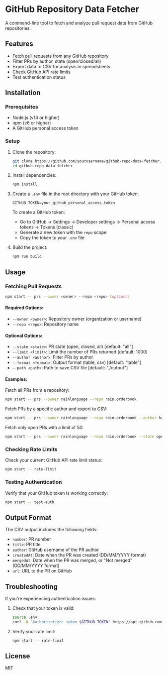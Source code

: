 # GitHub Repository Data Fetcher

A command-line tool to fetch and analyze pull request data from GitHub repositories.

## Features

- Fetch pull requests from any GitHub repository
- Filter PRs by author, state (open/closed/all)
- Export data to CSV for analysis in spreadsheets
- Check GitHub API rate limits
- Test authentication status

## Installation

### Prerequisites

- Node.js (v14 or higher)
- npm (v6 or higher)
- A GitHub personal access token

### Setup

1. Clone the repository:
   ```bash
   git clone https://github.com/yourusername/github-repo-data-fetcher.git
   cd github-repo-data-fetcher
   ```

2. Install dependencies:
   ```bash
   npm install
   ```

3. Create a `.env` file in the root directory with your GitHub token:
   ```
   GITHUB_TOKEN=your_github_personal_access_token
   ```

   To create a GitHub token:
   - Go to GitHub → Settings → Developer settings → Personal access tokens → Tokens (classic)
   - Generate a new token with the `repo` scope
   - Copy the token to your `.env` file

4. Build the project:
   ```bash
   npm run build
   ```

## Usage

### Fetching Pull Requests

```bash
npm start -- prs --owner <owner> --repo <repo> [options]
```

#### Required Options:
- `--owner <owner>`: Repository owner (organization or username)
- `--repo <repo>`: Repository name

#### Optional Options:
- `--state <state>`: PR state (open, closed, all) [default: "all"]
- `--limit <limit>`: Limit the number of PRs returned [default: 1000]
- `--author <author>`: Filter PRs by author
- `--format <format>`: Output format (table, csv) [default: "table"]
- `--path <path>`: Path to save CSV file [default: "./output"]

#### Examples:

Fetch all PRs from a repository:
```bash
npm start -- prs --owner rainlanguage --repo rain.orderbook
```

Fetch PRs by a specific author and export to CSV:
```bash
npm start -- prs --owner rainlanguage --repo rain.orderbook --author hardyjosh --format csv
```

Fetch only open PRs with a limit of 50:
```bash
npm start -- prs --owner rainlanguage --repo rain.orderbook --state open --limit 50
```

### Checking Rate Limits

Check your current GitHub API rate limit status:

```bash
npm start -- rate-limit
```

### Testing Authentication

Verify that your GitHub token is working correctly:

```bash
npm start -- test-auth
```

## Output Format

The CSV output includes the following fields:
- `number`: PR number
- `title`: PR title
- `author`: GitHub username of the PR author
- `createdAt`: Date when the PR was created (DD/MM/YYYY format)
- `mergedAt`: Date when the PR was merged, or "Not merged" (DD/MM/YYYY format)
- `url`: URL to the PR on GitHub

## Troubleshooting

If you're experiencing authentication issues:

1. Check that your token is valid:
   ```bash
   source .env
   curl -H "Authorization: token $GITHUB_TOKEN" https://api.github.com/user
   ```

2. Verify your rate limit:
   ```bash
   npm start -- rate-limit
   ```

## License

MIT 